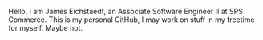 Hello, I am James Eichstaedt, an Associate Software Engineer II at SPS Commerce. This is my personal GitHub, I may work on stuff in my freetime for myself. Maybe not.
